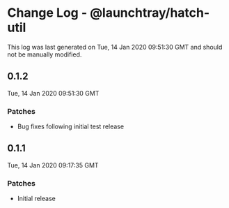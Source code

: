 # Change Log - @launchtray/hatch-util

This log was last generated on Tue, 14 Jan 2020 09:51:30 GMT and should not be manually modified.

## 0.1.2
Tue, 14 Jan 2020 09:51:30 GMT

### Patches

- Bug fixes following initial test release

## 0.1.1
Tue, 14 Jan 2020 09:17:35 GMT

### Patches

- Initial release

